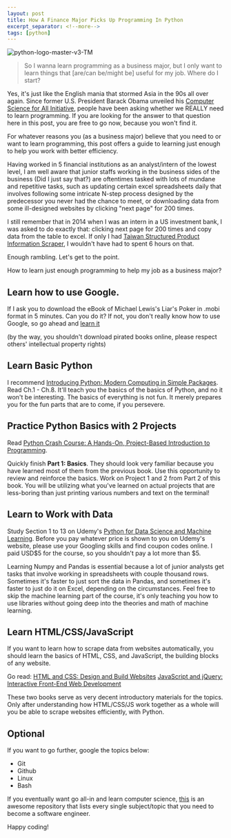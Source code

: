 ```yaml
---
layout: post
title: How A Finance Major Picks Up Programming In Python
excerpt_separator: <!--more-->
tags: [python]
---
```


![python-logo-master-v3-TM](https://user-images.githubusercontent.com/44837996/55782192-56fa6200-5ade-11e9-806e-b48fa0de937b.png)
<!--more-->

> So I wanna learn programming as a business major, but I only want to learn things that [are/can be/might be] useful for my job. Where do I start?

Yes, it's just like the English mania that stormed Asia in the 90s all over again. Since former U.S. President Barack Obama unveiled his [Computer Science for All Initiative](https://obamawhitehouse.archives.gov/blog/2016/01/30/computer-science-all), people have been asking whether we REALLY need to learn programming. If you are looking for the answer to that question here in this post, you are free to go now, because you won't find it.

For whatever reasons you (as a business major) believe that you need to or want to learn programming, this post offers a guide to learning just enough to help you work with better efficiency.

Having worked in 5 financial institutions as an analyst/intern of the lowest level, I am well aware that junior staffs working in the business sides of the business (Did I just say that?) are oftentimes tasked with lots of mundane and repetitive tasks, such as updating certain excel spreadsheets daily that involves following some intricate N-step process designed by the predecessor you never had the chance to meet, or downloading data from some ill-designed websites by clicking "next page" for 200 times.

I still remember that in 2014 when I was an intern in a US investment bank, I was asked to do exactly that: clicking next page for 200 times and copy data from the table to excel. If only I had [Taiwan Structured Product Information Scraper](https://github.com/jn8029/tdcc), I wouldn't have had to spent 6 hours on that.

Enough rambling. Let's get to the point.

How to learn just enough programming to help my job as a business major?


## Learn how to use Google.


If I ask you to download the eBook of Michael Lewis's Liar's Poker in .mobi format in 5 minutes. Can you do it? If not, you don't really know how to use Google, so go ahead and [learn it](https://support.google.com/websearch/answer/134479?hl=en)

(by the way, you shouldn't download pirated books online, please respect others' intellectual property rights)


## Learn Basic Python


I recommend [Introducing Python: Modern Computing in Simple Packages](https://www.amazon.com/Introducing-Python-Modern-Computing-Packages/dp/1449359361). Read Ch.1 - Ch.8. It'll teach you the basics of the basics of Python, and no it won't be interesting. The basics of everything is not fun. It merely prepares you for the fun parts that are to come, if you persevere.


## Practice Python Basics with 2 Projects


Read [Python Crash Course: A Hands-On, Project-Based Introduction to Programming](https://www.amazon.com/Python-Crash-Course-Hands-Project-Based/dp/1593276036/ref=sr_1_1?keywords=python+crash+course&qid=1554798353&s=books&sr=1-1).

Quickly finish <strong>Part 1: Basics</strong>. They should look very familiar because you have learned most of them from the previous book. Use this opportunity to review and reinforce the basics.
Work on Project 1 and 2 from Part 2 of this book. You will be utilizing what you've learned on actual projects that are less-boring than just printing various numbers and text on the terminal!


## Learn to Work with Data


Study Section 1 to 13 on Udemy's [Python for Data Science and Machine Learning](https://www.udemy.com/python-for-data-science-and-machine-learning-bootcamp/learn/v4/content). Before you pay whatever price is shown to you on Udemy's website, please use your Googling skills and find coupon codes online. I paid USD$5 for the course, so you shouldn't pay a lot more than $5.

Learning Numpy and Pandas is essential because a lot of junior analysts get tasks that involve working in spreadsheets with couple thousand rows. Sometimes it's faster to just sort the data in Pandas, and sometimes it's faster to just do it on Excel, depending on the circumstances. Feel free to skip the machine learning part of the course, it's only teaching you how to use libraries without going deep into the theories and math of machine learning.


## Learn HTML/CSS/JavaScript


If you want to learn how to scrape data from websites automatically, you should learn the basics of HTML, CSS, and JavaScript, the building blocks of any website.

Go read:
[HTML and CSS: Design and Build Websites](https://www.amazon.com/HTML-CSS-Design-Build-Websites/dp/1118008189)
[JavaScript and jQuery: Interactive Front-End Web Development](https://www.amazon.com/JavaScript-jQuery-Interactive-Front-End-Development/dp/1118871650/ref=dp_rm_img_2)

These two books serve as very decent introductory materials for the topics. Only after understanding how HTML/CSS/JS work together as a whole will you be able to scrape websites efficiently, with Python.


## Optional


If you want to go further, google the topics below:

* Git
* Github
* Linux
* Bash

If you eventually want go all-in and learn computer science, [this](https://github.com/jwasham/coding-interview-university) is an awesome repository that lists every single subject/topic that you need to become a software engineer.

Happy coding!
